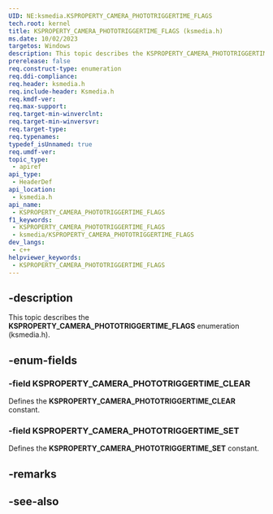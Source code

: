 ```yaml
---
UID: NE:ksmedia.KSPROPERTY_CAMERA_PHOTOTRIGGERTIME_FLAGS
tech.root: kernel
title: KSPROPERTY_CAMERA_PHOTOTRIGGERTIME_FLAGS (ksmedia.h)
ms.date: 10/02/2023
targetos: Windows
description: This topic describes the KSPROPERTY_CAMERA_PHOTOTRIGGERTIME_FLAGS enumeration (ksmedia.h).
prerelease: false
req.construct-type: enumeration
req.ddi-compliance: 
req.header: ksmedia.h
req.include-header: Ksmedia.h
req.kmdf-ver: 
req.max-support: 
req.target-min-winverclnt: 
req.target-min-winversvr: 
req.target-type: 
req.typenames: 
typedef_isUnnamed: true
req.umdf-ver: 
topic_type:
 - apiref
api_type:
 - HeaderDef
api_location:
 - ksmedia.h
api_name:
 - KSPROPERTY_CAMERA_PHOTOTRIGGERTIME_FLAGS
f1_keywords:
 - KSPROPERTY_CAMERA_PHOTOTRIGGERTIME_FLAGS
 - ksmedia/KSPROPERTY_CAMERA_PHOTOTRIGGERTIME_FLAGS
dev_langs:
 - c++
helpviewer_keywords:
 - KSPROPERTY_CAMERA_PHOTOTRIGGERTIME_FLAGS
---
```


## -description

This topic describes the **KSPROPERTY_CAMERA_PHOTOTRIGGERTIME_FLAGS** enumeration (ksmedia.h).

## -enum-fields

### -field KSPROPERTY_CAMERA_PHOTOTRIGGERTIME_CLEAR

Defines the **KSPROPERTY_CAMERA_PHOTOTRIGGERTIME_CLEAR** constant.

### -field KSPROPERTY_CAMERA_PHOTOTRIGGERTIME_SET

Defines the **KSPROPERTY_CAMERA_PHOTOTRIGGERTIME_SET** constant.

## -remarks

## -see-also
